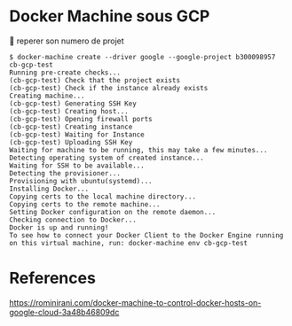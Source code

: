 # Docker Machine sous GCP

:pushpin: reperer son numero de projet

```
$ docker-machine create --driver google --google-project b300098957 cb-gcp-test
Running pre-create checks...
(cb-gcp-test) Check that the project exists
(cb-gcp-test) Check if the instance already exists
Creating machine...
(cb-gcp-test) Generating SSH Key
(cb-gcp-test) Creating host...
(cb-gcp-test) Opening firewall ports
(cb-gcp-test) Creating instance
(cb-gcp-test) Waiting for Instance
(cb-gcp-test) Uploading SSH Key
Waiting for machine to be running, this may take a few minutes...
Detecting operating system of created instance...
Waiting for SSH to be available...
Detecting the provisioner...
Provisioning with ubuntu(systemd)...
Installing Docker...
Copying certs to the local machine directory...
Copying certs to the remote machine...
Setting Docker configuration on the remote daemon...
Checking connection to Docker...
Docker is up and running!
To see how to connect your Docker Client to the Docker Engine running on this virtual machine, run: docker-machine env cb-gcp-test
```


# References

https://rominirani.com/docker-machine-to-control-docker-hosts-on-google-cloud-3a48b46809dc
